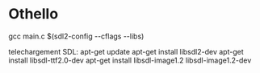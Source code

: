 # Othello

gcc main.c $(sdl2-config --cflags --libs)


telechargement SDL:
    apt-get update
    apt-get install libsdl2-dev
    apt-get install libsdl-ttf2.0-dev
    apt-get install libsdl-image1.2 libsdl-image1.2-dev
